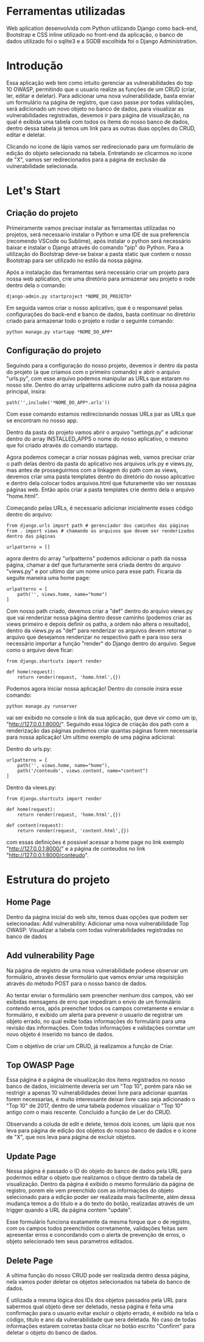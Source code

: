 # Ferramentas utilizadas
Web aplication desenvolvida com Python utilizando Django como back-end, Bootstrap e CSS inline utilizado no front-end da aplicação, o banco de dados utilizado foi o sqlite3 e a SGDB escolhida foi o Django Administration.

# Introdução
Essa aplicação web tem como intuito gerenciar as vulnerabilidades do top 10 OWASP, permitindo que o usuario realize as funções de um CRUD (criar, ler, editar e deletar). Para adicionar uma nova vulnerabilidade, basta enviar um formulário na página de registro, que caso passe por todas validações, será adicionado um novo objeto no banco de dados, para visualizar as vulnerabilidades registradas, devemos ir para página de visualização, na qual é exibida uma tabela com todos os items do nosso banco de dados, dentro dessa tabela já temos um link para as outras duas opções do CRUD, editar e deletar. 

Clicando no icone de lápis vamos ser redirecionado para um formulário de edição do objeto selecionado na tabela. Entretando se clicarmos no icone de "X", vamos ser redirecionados para a página de exclusão da vulnerabilidade selecionada.

# Let's Start
## Criação do projeto
Primeiramente vamos precisar instalar as ferramentas utilizadas no projetos, será necessario instalar o Python e uma IDE de sua preferencia (recomendo VSCode ou Sublime), após instalar o python será necessário baixar e instalar o Django através do comando "pip" do Python. Para a utilização do Bootstrap deve-se baixar a pasta static que contem o nosso Bootstrap para ser utilizado no estilo da nossa página.

Após a instalação das ferramentas será necessário criar um projeto para nossa web aplication, crie uma diretório para armazenar seu projeto e rode dentro dela o comando: 

    django-admin.py startproject *NOME_DO_PROJETO*
    
Em seguida vamos criar o nosso aplicativo, que é o responsavel pelas configurações do back-end e banco de dados, basta continuar no diretório criado para armazenar todo o projeto e rodar o seguinte comando:

    python manage.py startapp *NOME_DO_APP*
    
## Configuração do projeto
Seguindo para a configuração do nosso projeto, devemos ir dentro da pasta do projeto (a que criamos com o primeiro comando) e abrir o arquivo "urls.py", com esse arquivo podemos manipular as URLs que estaram no nosso site. Dentro do array urlpatterns adicione outro path da nossa página principal, insira: 

    path('',include('*NOME_DO_APP*.urls'))
    
Com esse comando estamos redirecionando nossas URLs par as URLs que se encontram no nosso app.

Dentro da pasta do projeto vamos abrir o arquivo "settings.py" e adicionar dentro do array INSTALLED_APPS o nome do nosso aplicativo, o mesmo que foi criado através do comando startapp.

Agora podemos começar a criar nossas páginas web, vamos precisar criar o path delas dentro da pasta do aplicativo nos arquivos urls.py e views.py, mas antes de prosseguirmos com a linkagem do path com as views, devemos criar uma pasta templates dentro do diretório do nosso aplicativo e dentro dela colocar todos arquivos.html que futuramente vão ser nosssas páginas web. Então após criar a pasta templates crie dentro dela o arquivo "home.html".

Começando pelas URLs, é necessario adicionar inicialmente esses código dentro do arquivo:

    from django.urls import path # gerenciador dos caminhos das páginas
    from . import views # chamando os arquivos que devem ser renderizados dentro das páginas
    
    urlpatterns = []

agora dentro do array "urlpatterns" podemos adicionar o path da nossa página, chamar a def que furturamente será criada dentro do arquivo "views.py" e por ultimo dar um nome unico para esse path. Ficaria da seguite maneira uma home page:

    urlpatterns = [
        path('', views.home, name="home")
    ]
 
Com nosso path criado, devemos criar a "def" dentro do arquivo views.py que vai renderizar nossa página dentro desse caminho (podemos criar as views primeiro e depois definir os paths, a ordem não altera o resultado), dentro da views.py as "def" para renderizar os arquivos devem retornar o arquivo que desejamos renderizar no respectivo path e para isso sera necessário importar a função "render" do Django dentro do arquivo. Segue como o arquivo deve ficar:
    
    from django.shortcuts import render
    
    def home(request):
        return render(request, 'home.html',{})

Podemos agora iniciar nossa aplicação! Dentro do console insira esse comando:
    
    python manage.py runserver

vai ser exibido no console o link da sua aplicação, que deve vir como um ip, "http://127.0.0.1:8000/". Seguindo essa lógica de criação dos path com a renderização das páginas podemos criar quantas páginas forem necessaria para nossa aplicação! Um ultimo exemplo de uma página adicional:

Dentro do urls.py:

    urlpatterns = [
        path('', views.home, name="home"),
        path('/conteudo', views.content, name="content")
    ]
    
Dentro da views.py:
    
    from django.shortcuts import render
    
    def home(request):
        return render(request, 'home.html',{})
    
    def content(request):
        return render(request, 'content.html',{})
 
 com essas definições é possivel acessar a home page no link exemplo "http://127.0.0.1:8000/" e a página de conteudos no link "http://127.0.0.1:8000/conteudo".

# Estrutura do projeto
## Home Page
Dentro da página inicial do web site, temos duas opções que podem ser selecionadas:
    Add vulnerability: Adicionar uma nova vulnerabilidade
    Top OWASP: Visualizar a tabela com todas vulnerabilidades registradas no banco de dados

## Add vulnerability Page
Na página de registro de uma nova vulnerabilidade podese observar um formulário, através desse formulário que vamos enviar uma requisição através do método POST para o nosso banco de dados.

Ao tentar enviar o formulário sem preencher nenhum dos campos, vão ser exibidas mensagens de erro que impediram o envio de um formulário contendo erros, após preencher todos os campos corretamente e enviar o formulário, é exibido um alerta para prevenir o usuario de registrar um objeto errado, no qual exibe todas informações do formulário para uma revisão das informações. Com todas informações e validações corretar um novo objeto é inserido no banco de dados. 

Com o objetivo de criar um CRUD, já realizamos a função de Criar.

## Top OWASP Page
Essa página é a página de visualização dos items registrados no nosso banco de dados, inicialmente deveria ser um "Top 10", porém para não se restrigir a apenas 10 vulnerabilidades deixei livre para adicionar quantas forem necessarias, é muito interessante deixar livre caso seja adicionado o "Top 10" de 2017, dentro de uma tabela podemos visualizar o "Top 10" antigo com o mais rescente. Concluido a função de Ler do CRUD.

Observando a coluda de edit e delete, temos dois icones, um lápis que nos leva para página de edição dos objetos do nosso banco de dados e o icone de "X", que nos leva para página de excluir objetos.

## Update Page
Nessa página é passado o ID do objeto do banco de dados pela URL para podermos editar o objeto que realizamos o clique dentro da tabela de visualização. Dentro da página é exibido o mesmo formulário da página de registro, porem ele vem preenchido com as informações do objeto selecionado para a edição poder ser realizada mais facilmente, além dessa mudança temos a do titulo e a do texto do botão, realizadas através de um trigger quando a URL da página contem "update".

Esse formulário funciona exatamente da mesma forque que o de registro, com os campos todos preenchidos corretamente, validações feitas sem apresentar erros e concordando com o alerta de prevenção de erros, o objeto selecionado tem seus parametros editados.

## Delete Page
A ultima função do nosso CRUD pode ser realizada dentro dessa página, nela vamos poder deletar os objetos selecionados na tabela do banco de dados.

É utilizada a mesma lógica dos IDs dos objetos passados pela URL para sabermos qual objeto deve ser deletado, nessa página é feita uma confirmação para o usuario evitar excluir o objeto errado, é exibido na tela o código, titulo e ano da vulnerabilidade que sera deletada. No caso de todas informações estarem corretas basta clicar no botão escrito "Confirm" para deletar o objeto do banco de dados.
